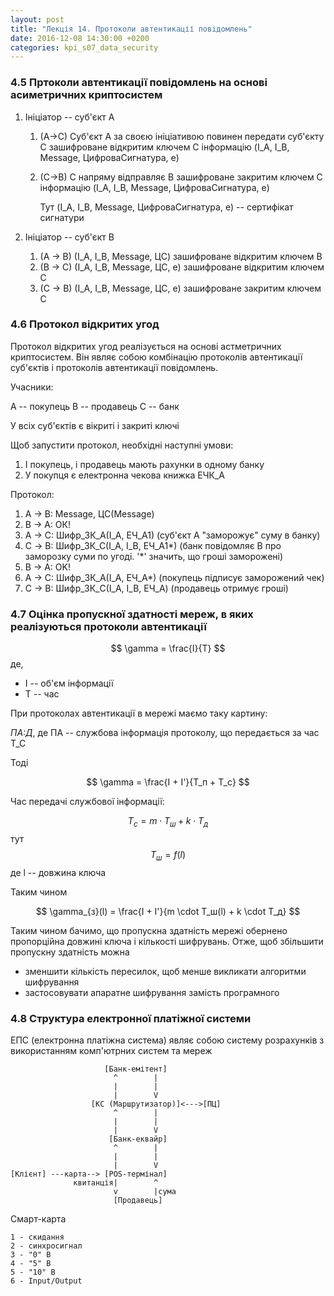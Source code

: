 ```yaml
---
layout: post
title: "Лекція 14. Протоколи автентикації повідомлень"
date: 2016-12-08 14:30:00 +0200
categories: kpi_s07_data_security
---
```


### 4.5 Пртоколи автентикації повідомлень на основі асиметричних криптосистем

1. Ініціатор -- суб'єкт A

   1. (A->C) Суб'єкт А за своєю ініціативою повинен передати суб'єкту C зашифроване відкритим ключем C інформацію (I_A, I_B, Message, ЦифроваСигнатура, e)
   2. (C->B) С напряму відправляє B зашифроване закритим ключем C інформацію (I_A, I_B, Message, ЦифроваСигнатура, e)
   
      Тут (I_A, I_B, Message, ЦифроваСигнатура, e) -- сертифікат сигнатури
      
2. Ініціатор -- суб'єкт B

   1. (A -> B) (I_A, I_B, Message, ЦС) зашифроване відкритим ключем B
   2. (B -> C) (I_A, I_B, Message, ЦС, e) зашифроване відкритим ключем C
   3. (C -> B) (I_A, I_B, Message, ЦС, e) зашифроване закритим ключем C
   
### 4.6 Протокол відкритих угод

Протокол відкритих угод реалізується на основі астметричних криптосистем.
Він являє собою комбінацію протоколів автентикації суб'єктів і протоколів автентикації повідомлень.

Учасники:

A -- покупець
B -- продавець
C -- банк

У всіх суб'єктів є вікриті і закриті ключі 

Щоб запустити протокол, необхідні наступні умови:

1. І покупець, і продавець мають рахунки в одному банку
2. У покупця є електронна чекова книжка ЕЧК_А

Протокол:

1. A -> B: Message, ЦС(Message)
2. B -> A: ОК!
3. A -> C: Шифр_ЗК_А(I_A, ЕЧ_А1) (суб'єкт А "заморожує" суму в банку)
4. С -> B: Шифр_ЗК_С(I_A, I_B, ЕЧ_А1*) (банк повідомляє B про заморозку суми по угоді. '*' значить, що гроші заморожені)
5. B -> A: OK!
6. A -> C: Шифр_ЗК_А(I_A, ЕЧ_А*) (покупець підписує заморожений чек)
7. C -> B: Шифр_ЗК_C(I_A, I_B, ЕЧ_А) (продавець отримує гроші)

### 4.7 Оцінка пропускної здатності мереж, в яких реалізуються протоколи автентикації

$$ \gamma = \frac{I}{T} $$
де,
- I -- об'єм інформації
- T -- час

При протоколах автентикації в мережі маємо таку картину:

_ПА:Д_,
де ПА -- службова інформація протоколу, що передається за час T_C

Тоді

$$ \gamma = \frac{I + I'}{T_п + T_с} $$

Час передачі службової інформації:

$$ T_c = m \cdot T_ш + k \cdot T_д $$
тут
$$ T_ш = f(l) $$
де l -- довжина ключа

Таким чином

$$ \gamma_{з}(l) = \frac{I + I'}{m \cdot T_ш(l) + k \cdot T_д} $$

Таким чином бачимо, що пропускна здатність мережі обернено пропорційна довжині ключа і кількості шифрувань. 
Отже, щоб збільшити пропускну здатність можна

- зменшити кількість пересилок, щоб менше викликати алгоритми шифрування
- застосовувати апаратне шифрування замість програмного

### 4.8 Структура електронної платіжної системи

ЕПС (електронна платіжна система) являє собою систему розрахунків з використанням комп'ютрних систем та мереж

```
                     [Банк-емітент]
                       ^        |
                       |        |
                       |        V
                  [КС (Маршрутизатор)]<--->[ПЦ]
                       ^        |
                       |        |
                       |        V
                      [Банк-еквайр]
                       ^        |
                       |        |
                       |        V
[Клієнт] ---карта--> [POS-термінал]
              квитанція|        ^
                       v        |сума
                       [Продавець]

```

Смарт-карта

```
1 - скидання
2 - синхросигнал
3 - "0" В
4 - "5" В
5 - "10" В
6 - Input/Output
```
